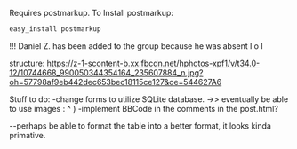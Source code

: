 Requires postmarkup. To Install postmarkup:
```bash
easy_install postmarkup
```

!!!
Daniel Z. has been added to the group because he was absent l o l

structure:
https://z-1-scontent-b.xx.fbcdn.net/hphotos-xpf1/v/t34.0-12/10744668_990050344354164_235607884_n.jpg?oh=57798af9eb442dec653bec18115ce127&oe=544627A6

Stuff to do:
-change forms to utilize SQLite database.
	->> eventually be able to use images : ^ )
-implement BBCode in the comments in the post.html?

--perhaps be able to format the table into a better format, it looks kinda primative.
